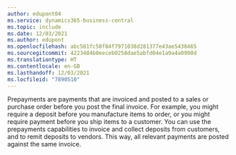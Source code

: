 ```yaml
---
author: edupont04
ms.service: dynamics365-business-central
ms.topic: include
ms.date: 12/03/2021
ms.author: edupont
ms.openlocfilehash: abc581fc58f84f7971038d281377e43ae5438465
ms.sourcegitcommit: 4223484b0eeceb0258dae5abfd04e1a9a4a0990d
ms.translationtype: HT
ms.contentlocale: en-GB
ms.lasthandoff: 12/03/2021
ms.locfileid: "7890510"
---
```

Prepayments are payments that are invoiced and posted to a sales or purchase order before you post the final invoice. For example, you might require a deposit before you manufacture items to order, or you might require payment before you ship items to a customer. You can use the prepayments capabilities to invoice and collect deposits from customers, and to remit deposits to vendors. This way, all relevant payments are posted against the same invoice.  
